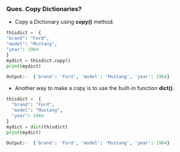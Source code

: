 ### **Ques. Copy Dictionaries?**
* Copy a Dictionary using **copy()** method.
```python
thisdict =	{
"brand": "Ford",
"model": "Mustang",
"year": 1964
}
mydict = thisdict.copy()
print(mydict)

Output:-  {'brand': 'Ford', 'model': 'Mustang', 'year': 1964}
```
* Another way to make a copy is to use the built-in function **dict()**.
```python
thisdict =	{
  "brand": "Ford",
  "model": "Mustang",
  "year": 1964
}
mydict = dict(thisdict)
print(mydict)

Output:-  {'brand': 'Ford', 'model': 'Mustang', 'year': 1964}
```